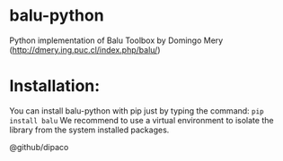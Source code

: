 # balu-python
Python implementation of Balu Toolbox by Domingo Mery (http://dmery.ing.puc.cl/index.php/balu/)

# Installation:
You can install balu-python with pip just by typing the command:
`pip install balu`
We recommend to use a virtual environment to isolate the library from the system installed packages. 

@github/dipaco
